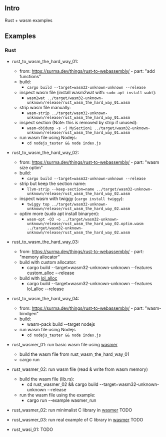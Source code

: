## Intro

Rust + wasm examples

## Examples

### Rust

* rust_to_wasm_the_hard_way_01:
  * from: https://surma.dev/things/rust-to-webassembly/ - part: "add functions"
  * build:
    * `cargo build --target=wasm32-unknown-unknown --release`
  * inspect wasm file (install wasm2wat with: `sudo apt install wabt`):
    *  `wasm2wat ../target/wasm32-unknown-unknown/release/rust_wasm_the_hard_way_01.wasm`
  * strip wasm file manually:
    * `wasm-strip ../target/wasm32-unknown-unknown/release/rust_wasm_the_hard_way_01.wasm`
  * inspect section (Note: this is removed by strip if unused):
    * `wasm-objdump -s -j MySection1 ../target/wasm32-unknown-unknown/release/rust_wasm_the_hard_way_01.wasm`
  * run wasm file using Nodejs:
    * `cd nodejs_tester && node index.js`
* rust_to_wasm_the_hard_way_02:
  * from: https://surma.dev/things/rust-to-webassembly/ - part: "wasm size optim"
  * build:
    * `cargo build --target=wasm32-unknown-unknown --release`
  * strip but keep the section name:
    * `llvm-strip --keep-section=name ../target/wasm32-unknown-unknown/release/rust_wasm_the_hard_way_02.wasm`
  * inspect wasm with twiggy (`cargo install twiggy`):
    * `twiggy top ../target/wasm32-unknown-unknown/release/rust_wasm_the_hard_way_02.wasm`
  * optim more (sudo apt install binaryen):
    * `wasm-opt -O3 -o ../target/wasm32-unknown-unknown/release/rust_wasm_the_hard_way_02.optim.wasm ../target/wasm32-unknown-unknown/release/rust_wasm_the_hard_way_02.wasm`
* rust_to_wasm_the_hard_way_03:
  * from: https://surma.dev/things/rust-to-webassembly/ - part: "memory allocator"
  * build with custom allocator:
    * cargo build --target=wasm32-unknown-unknown --features custom_alloc --release
  * build with [lol_alloc](https://github.com/Craig-Macomber/lol_alloc)
    * cargo build --target=wasm32-unknown-unknown --features lol_alloc --release
* rust_to_wasm_the_hard_way_04:
  * from: https://surma.dev/things/rust-to-webassembly/ - part: "wasm-bindgen"
  * build:
    * wasm-pack build --target nodejs
  * run wasm file using Nodejs
    * `cd nodejs_tester && node index.js`
* rust_wasmer_01: run basic wasm file using [wasmer](https://docs.rs/wasmer/latest/wasmer)
  * build the wasm file from rust_wasm_the_hard_way_01 
  * cargo run
* rust_wasmer_02: run wasm file (read & write from wasm memory) 
  * build the wasm file (lib.rs):
    * cd rust_wasmer_02 && cargo build --target=wasm32-unknown-unknown --release
  * run the wasm file using the example:
    * cargo run --example wasmer_run

* rust_wasmer_02: run minimalist C library in [wasmer](https://docs.rs/wasmer/latest/wasmer) TODO
* rust_wasmer_03: run real example of C library in [wasmer](https://docs.rs/wasmer/latest/wasmer) TODO 
* rust_wasi_01: TODO
